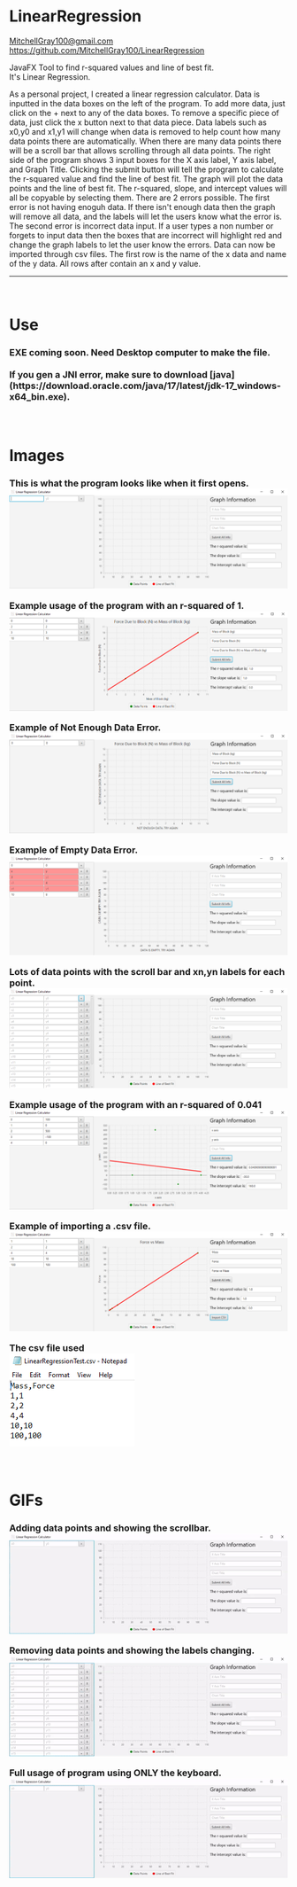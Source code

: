# LinearRegression
MitchellGray100@gmail.com
https://github.com/MitchellGray100/LinearRegression

JavaFX Tool to find r-squared values and line of best fit. <br>
It's Linear Regression.

As a personal project, I created a linear regression calculator. Data is inputted in the data boxes on the left of the program. To add more data, just click on the + next to any of the data boxes. To remove a specific piece of data, just click the x button next to that data piece. Data labels such as x0,y0 and x1,y1 will change when data is removed to help count how many data points there are automatically. When there are many data points there will be a scroll bar that allows scrolling through all data points. The right side of the program shows 3 input boxes for the X axis label, Y axis label, and Graph Title. Clicking the submit button will tell the program to calculate the r-squared value and find the line of best fit. The graph will plot the data points and the line of best fit. The r-squared, slope, and intercept values will all be copyable by selecting them. There are 2 errors possible. The first error is not having enoguh data. If there isn't enough data then the graph will remove all data, and the labels will let the users know what the error is.  The second error is incorrect data input. If a user types a non number or forgets to input data then the boxes that are incorrect will highlight red and change the graph labels to let the user know the errors. Data can now be imported through csv files. The first row is the name of the x data and name of the y data. All rows after contain an x and y value.

___

</br>

# Use

<h3>
  EXE coming soon. Need Desktop computer to make the file.
<!--   To Use, just download the .exe file: https://github.com/MitchellGray100/Chess/raw/main/Chess.exe. -->
  
  <br>
  <br>If you gen a JNI error, make sure to download [java](https://download.oracle.com/java/17/latest/jdk-17_windows-x64_bin.exe).
  


</br>
</br>

</br>

# Images

<h3>

This is what the program looks like when it first opens.
![Image of Start of Program](https://raw.githubusercontent.com/MitchellGray100/LinearRegression/main/src/application/Photo1.png)
  
 
Example usage of the program with an r-squared of 1.
![Example usage number 1](https://raw.githubusercontent.com/MitchellGray100/LinearRegression/main/src/application/Photo2.png)
  
  
Example of Not Enough Data Error.
![Not Enough Data Error](https://raw.githubusercontent.com/MitchellGray100/LinearRegression/main/src/application/Photo3.png)
  
  
Example of Empty Data Error.
![Empty Data Error](https://raw.githubusercontent.com/MitchellGray100/LinearRegression/main/src/application/Photo4.png)
  
  
Lots of data points with the scroll bar and xn,yn labels for each point.
![Not Enough Data Error](https://raw.githubusercontent.com/MitchellGray100/LinearRegression/main/src/application/Photo5.png)
  
  
Example usage of the program with an r-squared of 0.041
![Not Enough Data Error](https://raw.githubusercontent.com/MitchellGray100/LinearRegression/main/src/application/Photo6.png)
  
  
Example of importing a .csv file.
![Not Enough Data Error](https://raw.githubusercontent.com/MitchellGray100/LinearRegression/main/src/application/Photo7.png)
  
 
The csv file used<br>
![Not Enough Data Error](https://raw.githubusercontent.com/MitchellGray100/LinearRegression/main/src/application/Photo8.png)

</br>

# GIFs

<h3>

Adding data points and showing the scrollbar.
![Adding data](https://raw.githubusercontent.com/MitchellGray100/LinearRegression/main/src/application/gif1.gif)
  
  
Removing data points and showing the labels changing.
![Removing data](https://raw.githubusercontent.com/MitchellGray100/LinearRegression/main/src/application/gif2.gif)
  
  
Full usage of program using ONLY the keyboard.
![Full Usage](https://raw.githubusercontent.com/MitchellGray100/LinearRegression/main/src/application/gif3.gif)



